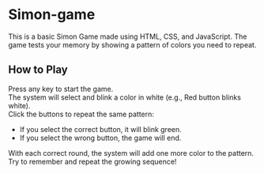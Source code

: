 # Simon-game
This is a basic Simon Game made using HTML, CSS, and JavaScript. The game tests your memory by showing a pattern of colors you need to repeat.

## How to Play
Press any key to start the game.<br>
The system will select and blink a color in white (e.g., Red button blinks white).<br>
Click the buttons to repeat the same pattern:<br>
<ul>
  <li>If you select the correct button, it will blink green.</li>
<li>
  If you select the wrong button, the game will end.
</li>
</ul>

With each correct round, the system will add one more color to the pattern.<br>
Try to remember and repeat the growing sequence!
